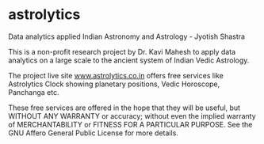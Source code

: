 # astrolytics
Data analytics applied Indian Astronomy and Astrology - Jyotish Shastra

This is a non-profit research project by Dr. Kavi Mahesh to apply data analytics on a large scale to the ancient system of Indian Vedic Astrology.

The project live site www.astrolytics.co.in offers free services like Astrolytics Clock showing planetary positions, Vedic Horoscope, Panchanga etc.

These free services are offered in the hope that they will be useful, but WITHOUT ANY WARRANTY or accuracy; without even the implied warranty of MERCHANTABILITY or FITNESS FOR A PARTICULAR PURPOSE. See the GNU Affero General Public License for more details.
